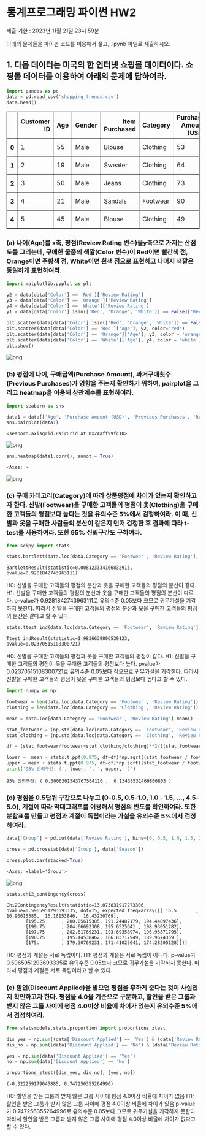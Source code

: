 # 통계프로그래밍 파이썬 HW2

제출 기한 : 2023년 11월 21일 23시 59분

아래의 문제들을 파이썬 코드를 이용해서 풀고, .ipynb 파일로 제출하시오.

## 1. 다음 데이터는 미국의 한 인터넷 쇼핑몰 데이터이다. 쇼핑몰 데이터를 이용하여 아래의 문제에 답하여라.


```python
import pandas as pd
data = pd.read_csv('shopping_trends.csv')
data.head()
```




<div>
<style scoped>
    .dataframe tbody tr th:only-of-type {
        vertical-align: middle;
    }

    .dataframe tbody tr th {
        vertical-align: top;
    }

    .dataframe thead th {
        text-align: right;
    }
</style>
<table border="1" class="dataframe">
  <thead>
    <tr style="text-align: right;">
      <th></th>
      <th>Customer ID</th>
      <th>Age</th>
      <th>Gender</th>
      <th>Item Purchased</th>
      <th>Category</th>
      <th>Purchase Amount (USD)</th>
      <th>Location</th>
      <th>Size</th>
      <th>Color</th>
      <th>Season</th>
      <th>Review Rating</th>
      <th>Subscription Status</th>
      <th>Payment Method</th>
      <th>Shipping Type</th>
      <th>Discount Applied</th>
      <th>Promo Code Used</th>
      <th>Previous Purchases</th>
      <th>Preferred Payment Method</th>
      <th>Frequency of Purchases</th>
    </tr>
  </thead>
  <tbody>
    <tr>
      <th>0</th>
      <td>1</td>
      <td>55</td>
      <td>Male</td>
      <td>Blouse</td>
      <td>Clothing</td>
      <td>53</td>
      <td>Kentucky</td>
      <td>L</td>
      <td>Gray</td>
      <td>Winter</td>
      <td>3.1</td>
      <td>Yes</td>
      <td>Credit Card</td>
      <td>Express</td>
      <td>Yes</td>
      <td>Yes</td>
      <td>14</td>
      <td>Venmo</td>
      <td>Fortnightly</td>
    </tr>
    <tr>
      <th>1</th>
      <td>2</td>
      <td>19</td>
      <td>Male</td>
      <td>Sweater</td>
      <td>Clothing</td>
      <td>64</td>
      <td>Maine</td>
      <td>L</td>
      <td>Maroon</td>
      <td>Winter</td>
      <td>3.1</td>
      <td>Yes</td>
      <td>Bank Transfer</td>
      <td>Express</td>
      <td>Yes</td>
      <td>Yes</td>
      <td>2</td>
      <td>Cash</td>
      <td>Fortnightly</td>
    </tr>
    <tr>
      <th>2</th>
      <td>3</td>
      <td>50</td>
      <td>Male</td>
      <td>Jeans</td>
      <td>Clothing</td>
      <td>73</td>
      <td>Massachusetts</td>
      <td>S</td>
      <td>Maroon</td>
      <td>Spring</td>
      <td>3.1</td>
      <td>Yes</td>
      <td>Cash</td>
      <td>Free Shipping</td>
      <td>Yes</td>
      <td>Yes</td>
      <td>23</td>
      <td>Credit Card</td>
      <td>Weekly</td>
    </tr>
    <tr>
      <th>3</th>
      <td>4</td>
      <td>21</td>
      <td>Male</td>
      <td>Sandals</td>
      <td>Footwear</td>
      <td>90</td>
      <td>Rhode Island</td>
      <td>M</td>
      <td>Maroon</td>
      <td>Spring</td>
      <td>3.5</td>
      <td>Yes</td>
      <td>PayPal</td>
      <td>Next Day Air</td>
      <td>Yes</td>
      <td>Yes</td>
      <td>49</td>
      <td>PayPal</td>
      <td>Weekly</td>
    </tr>
    <tr>
      <th>4</th>
      <td>5</td>
      <td>45</td>
      <td>Male</td>
      <td>Blouse</td>
      <td>Clothing</td>
      <td>49</td>
      <td>Oregon</td>
      <td>M</td>
      <td>Turquoise</td>
      <td>Spring</td>
      <td>2.7</td>
      <td>Yes</td>
      <td>Cash</td>
      <td>Free Shipping</td>
      <td>Yes</td>
      <td>Yes</td>
      <td>31</td>
      <td>PayPal</td>
      <td>Annually</td>
    </tr>
  </tbody>
</table>
</div>



### (a) 나이(Age)를 x축, 평점(Review Rating 변수)을y축으로 가지는 산점도를 그리는데, 구매한 물품의 색깔(Color 변수)이 Red이면 빨간색 점, Orange이면 주황색 점, White이면 흰색 점으로 표현하고 나머지 색깔은 동일하게 표현하여라.


```python
import matplotlib.pyplot as plt

y2 = data[data['Color'] == 'Red']['Review Rating']
y3 = data[data['Color'] == 'Orange']['Review Rating']
y4 = data[data['Color'] == 'White']['Review Rating']
y1 = data[data['Color'].isin(['Red', 'Orange', 'White']) == False]['Review Rating']

plt.scatter(data[data['Color'].isin(['Red', 'Orange', 'White']) == False]['Age'], y1)
plt.scatter(data[data['Color'] == 'Red']['Age'], y2, color='red')
plt.scatter(data[data['Color'] == 'Orange']['Age'], y3, color = 'orange')
plt.scatter(data[data['Color'] == 'White']['Age'], y4, color = 'white')
plt.show()
```


    
![png](output_6_0.png)
    


### (b) 평점에 나이, 구매금액(Purchase Amount), 과거구매횟수(Previous Purchases)가 영향을 주는지 확인하기 위하여, pairplot을 그리고 heatmap을 이용해 상관계수를 표현하여라.


```python
import seaborn as sns

data1 = data[['Age', 'Purchase Amount (USD)', 'Previous Purchases', 'Review Rating']]
sns.pairplot(data1)
```




    <seaborn.axisgrid.PairGrid at 0x24aff99fc10>




    
![png](output_8_1.png)
    



```python
sns.heatmap(data1.corr(), annot = True)
```




    <Axes: >




    
![png](output_9_1.png)
    


### (c) 구매 카테고리(Category)에 따라 상품평점에 차이가 있는지 확인하고자 한다. 신발(Footwear)을 구매한 고객들의 평점이 옷(Clothing)을 구매한 고객들의 평점보다 높다는 것을 유의수준 5\%에서 검정하여라. 이 때, 신발과 옷을 구매한 사람들의 분산이 같은지 먼저 검정한 후 결과에 따라 t-test를 사용하여라. 또한 95\% 신뢰구간도 구하여라.


```python
from scipy import stats

stats.bartlett(data.loc[data.Category == 'Footwear', 'Review Rating'], data.loc[data.Category == 'Clothing', 'Review Rating'])
```




    BartlettResult(statistic=0.008123334166832915, pvalue=0.9281842743963111)



H0: 신발을 구매한 고객들의 평점의 분산과 옷을 구매한 고객들의 평점의 분산이 같다.
H1: 신발을 구매한 고객들의 평점의 분산과 옷을 구매한 고객들의 평점의 분산이 다르다.
p-value가 0.9281842743963111로 유의수준 0.05보다 크므로 귀무가설을 기각하지 못한다. 따라서 신발을 구매한 고객들의 평점의 분산과 옷을 구매한 고객들의 평점의 분산은 같다고 할 수 있다.


```python
stats.ttest_ind(data.loc[data.Category == 'Footwear', 'Review Rating'], data.loc[data.Category == 'Clothing', 'Review Rating'], equal_var = True, alternative = 'greater')
```




    Ttest_indResult(statistic=1.9836639806539123, pvalue=0.02370515108300721)



H0: 신발을 구매한 고객들의 평점과 옷을 구매한 고객들의 평점이 같다.
H1: 신발을 구매한 고객들의 평점이 옷을 구매한 고객들의 평점보다 높다.
pvalue가 0.02370515108300721로 유의수준 0.05보다 작으므로 귀무가설을 기각한다. 따라서 신발을 구매한 고객들의 평점이 옷을 구매한 고객들의 평점보다 높다고 할 수 있다.


```python
import numpy as np

footwear = len(data.loc[data.Category == 'Footwear', 'Review Rating'])
clothing = len(data.loc[data.Category == 'Clothing', 'Review Rating'])

mean = data.loc[data.Category == 'Footwear', 'Review Rating'].mean() - data.loc[data.Category == 'Clothing', 'Review Rating'].mean()

stat_footwear = (np.std(data.loc[data.Category == 'Footwear', 'Review Rating'], ddof = 1))**2
stat_clothing = (np.std(data.loc[data.Category == 'Clothing', 'Review Rating'], ddof = 1))**2

df = (stat_footwear/footwear+stat_clothing/clothing)**2/((stat_footwear/footwear)**2/(footwear-1)+(stat_clothing/clothing)**2/(clothing - 1))

lower =  mean - stats.t.ppf(0.975, df=df)*np.sqrt((stat_footwear / footwear + stat_clothing / clothing))
upper = mean + stats.t.ppf(0.975, df=df)*np.sqrt((stat_footwear / footwear + stat_clothing / clothing))
print('95% 신뢰구간: (', lower, ', ', upper, ')')
```

    95% 신뢰구간: ( 0.0006301543767564116 ,  0.13438531469806803 )
    

### (d) 평점을 0.5단위 구간으로 나누고 (0-0.5, 0.5-1.0, 1.0 - 1.5, ..., 4.5-5.0), 계절에 따라 막대그래프를 이용해서 평점의 빈도를 확인하여라. 또한 분할표를 만들고 평점과 계절이 독립이라는 가설을 유의수준 5\%에서 검정하여라.


```python
data['Group'] = pd.cut(data['Review Rating'], bins=[0, 0.5, 1.0, 1.5, 2.0, 2.5, 3.0, 3.5, 4.0, 4.5, 5.0])

cross = pd.crosstab(data['Group'], data['Season'])

cross.plot.bar(stacked=True)
```




    <Axes: xlabel='Group'>




    
![png](output_17_1.png)
    



```python
stats.chi2_contingency(cross)
```




    Chi2ContingencyResult(statistic=13.073831917273306, pvalue=0.5965951293693335, dof=15, expected_freq=array([[ 16.5       ,  16.90615385,  16.16153846,  16.43230769],
           [195.25      , 200.05615385, 191.24487179, 194.44897436],
           [199.75      , 204.66692308, 195.6525641 , 198.93051282],
           [197.75      , 202.61769231, 193.69358974, 196.93871795],
           [190.75      , 195.44538462, 186.83717949, 189.9674359 ],
           [175.        , 179.30769231, 171.41025641, 174.28205128]]))



H0: 평점과 계절은 서로 독립이다.
H1: 평점과 계절은 서로 독립이 아니다.
p-value가 0.5965951293693335로 유의수준 0.05보다 크므로 귀무가설을 기각하지 못한다. 따라서 평점과 계절은 서로 독립이라고 할 수 있다.

### (e) 할인(Discount Applied)을 받으면 평점을 후하게 준다는 것이 사실인지 확인하고자 한다. 평점을 4.0을 기준으로 구분하고, 할인을 받은 그룹과 받지 않은 그룹 사이에 평점 4.0이상 비율에 차이가 있는지 유의수준 5\%에서 검정하여라.


```python
from statsmodels.stats.proportion import proportions_ztest

dis_yes = np.sum((data['Discount Applied'] == 'Yes') & (data['Review Rating'] >= 4))
dis_no = np.sum((data['Discount Applied'] == 'No') & (data['Review Rating'] >= 4))

yes = np.sum(data['Discount Applied'] == 'Yes')
no = np.sum(data['Discount Applied'] == 'No')

proportions_ztest([dis_yes, dis_no], [yes, no])
```




    (-0.322259179045885, 0.747256355264996)



H0: 할인을 받은 그룹과 받지 않은 그룹 사이에 평점 4.0이상 비율에 차이가 없음
H1: 할인을 받은 그룹과 받지 않은 그룹 사이에 평점 4.0이상 비율에 차이가 있음
p-value가 0.747256355264996로 유의수준 0.05보다 크므로 귀무가설을 기각하지 못한다. 따라서 할인을 받은 그룹과 받지 않은 그룹 사이에 평점 4.0이상 비율에 차이가 없다고 할 수 있다.
